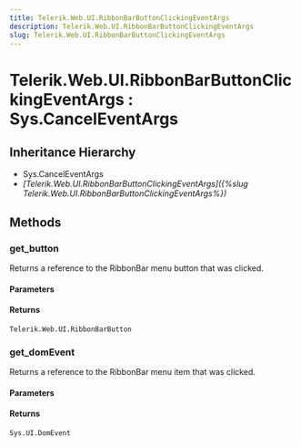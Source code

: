 ```yaml
---
title: Telerik.Web.UI.RibbonBarButtonClickingEventArgs
description: Telerik.Web.UI.RibbonBarButtonClickingEventArgs
slug: Telerik.Web.UI.RibbonBarButtonClickingEventArgs
---
```


# Telerik.Web.UI.RibbonBarButtonClickingEventArgs : Sys.CancelEventArgs

## Inheritance Hierarchy

* Sys.CancelEventArgs
* *[Telerik.Web.UI.RibbonBarButtonClickingEventArgs]({%slug Telerik.Web.UI.RibbonBarButtonClickingEventArgs%})*


## Methods

### get_button

Returns a reference to the RibbonBar menu button that was clicked.

#### Parameters

#### Returns

`Telerik.Web.UI.RibbonBarButton`
### get_domEvent

Returns a reference to the RibbonBar menu item that was clicked.

#### Parameters

#### Returns

`Sys.UI.DomEvent` 


